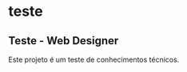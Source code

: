 # teste
Teste - Web Designer
----------------------

Este projeto é um teste de conhecimentos técnicos.
